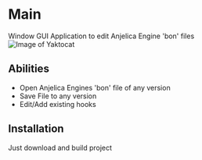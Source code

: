 # Main

Window GUI Application to edit Anjelica Engine 'bon' files
![Image of Yaktocat](https://i.snipboard.io/w3k8pP.jpg)
## Abilities

- Open Anjelica Engines 'bon' file of any version
- Save File to any version
- Edit/Add existing hooks

## Installation

 Just download and build project
